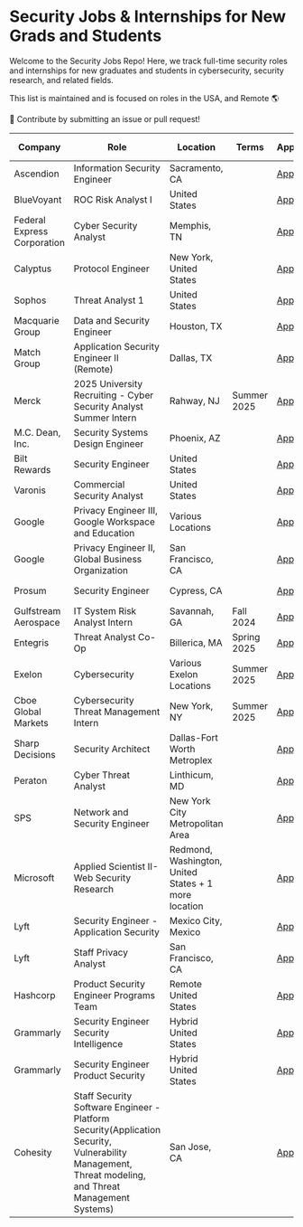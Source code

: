 # Security Jobs & Internships for New Grads and Students

Welcome to the Security Jobs Repo! Here, we track full-time security roles and internships for new graduates and students in cybersecurity, security research, and related fields.

This list is maintained and is focused on roles in the USA, and Remote 🌎

💼 Contribute by submitting an issue or pull request!

| Company                              | Role                                     | Location          | Terms           | Application/Link   | Date Posted |
|--------------------------------------|------------------------------------------|-------------------|-----------------|-------------------|-------------|
| Ascendion| Information Security Engineer  | Sacramento, CA |   | [Apply](https://ascendion.com/join-us/careers/career-detail/?post=330554&refid=col_linkedin) | Sep 11   |
| BlueVoyant| ROC Risk Analyst I | United States |   | [Apply](https://www.linkedin.com/jobs/view/4023632894) | Sep 11   |
| Federal Express Corporation| Cyber Security Analyst | Memphis, TN  |   | [Apply](https://careers.fedex.com/cyber-security-analyst/job/P25-139269-2?utm_domicile=unspecified&utm_persona=unspecified&utm_trackedsource=srm_linkedin_jb&utm_subco=FECNA) | Sep 11   |
| Calyptus| Protocol Engineer | New York, United States  |   | [Apply](https://www.linkedin.com/jobs/view/4023600966) | Sep 11   |
| Sophos| Threat Analyst 1 | United States  |   | [Apply](https://www.linkedin.com/jobs/view/4022125636) | Sep 10     |
| Macquarie Group| Data and Security Engineer | Houston, TX  |   | [Apply](https://recruitment.macquarie.com/en_US/careers/JobDetail?jobId=12205&source=LinkedIn.com#) | Sep 10     |
| Match Group| Application Security Engineer II (Remote) | Dallas, TX |   | [Apply](https://jobs.lever.co/matchgroup/50c35abf-d73b-4fde-9a45-e6bf74d40e71/apply)        | Sep 10     |
| Merck| 2025 University Recruiting - Cyber Security Analyst Summer Intern  | Rahway, NJ | Summer 2025   | [Apply](https://jobs.merck.com/us/en/job/MERCUSR305641ENUS/2025-University-Recruiting-Cyber-Security-Analyst-Summer-Intern?utm_source=linkedin&utm_medium=phenom-feeds)        | Sep 10     |
| M.C. Dean, Inc.| Security Systems Design Engineer | Phoenix, AZ |    | [Apply](https://phg.tbe.taleo.net/phg04/ats/careers/v2/viewRequisition?org=MCDEAN&source=LinkedIn&rid=12200&cws=62&src=LinkedIn&gns=LinkedIn)        |      |
| Bilt Rewards| Security Engineer| United States |    | [Apply](https://job-boards.greenhouse.io/biltrewards/jobs/5143491004?gh_src=534d41e54us)        |      |
| Varonis| Commercial Security Analyst| United States |    | [Apply](https://careers.varonis.com/careers?p=job%2FoKYlufwh%2Fapply&jvs=LinkedInLimited&jvk=Apply&jvi=oKYlufwh,Apply&j=oKYlufwh&__jvst=Job%20Board&__jvsd=LinkedInLimited&nl=1)        | Sep 07     |
| Google| Privacy Engineer III, Google Workspace and Education | Various Locations |    | [Apply](https://www.google.com/about/careers/applications/u/4/jobs/results/143492436276978374-privacy-engineer-iii-google-workspace-and-education?q=privacy%20engineer)        | Sep 06      |
| Google| Privacy Engineer II, Global Business Organization | San Francisco, CA |    | [Apply](https://www.google.com/about/careers/applications/jobs/results/134922379062059718-privacy-engineer-ii/?src=Online/LinkedIn/linkedin_us&utm_source=linkedin&utm_medium=jobposting&utm_campaign=contract)        | Sep 06      |
| Prosum| Security Engineer | Cypress, CA |    | [Apply](https://www.linkedin.com/jobs/view/4017397272/?alternateChannel=search&refId=vkTdYHGKuLqMNndWZGRx%2Fg%3D%3D&trackingId=jb3FzXfgXl%2B3y53g%2BkA8lA%3D%3D)        | Sep 06      |
| Gulfstream Aerospace| IT System Risk Analyst Intern | Savannah, GA |  Fall 2024    | [Apply](https://careers.gulfstream.com/job/Savannah-Fall-2024-IT-System-Risk-Analyst-Intern-GA-31401/1210582000/)        | Sep 06      |
| Entegris| Threat Analyst Co-Op | Billerica, MA |  Spring 2025    | [Apply](https://entegris.wd1.myworkdayjobs.com/EntegrisCareers/job/Billerica-MA/Threat-Analyst-Co-Op_REQ-7119?mode=job&iis=JobBoard&iisn=LinkedIn)        | Sep 06      |
| Exelon| Cybersecurity | Various Exelon Locations |  Summer 2025    | [Apply](https://jobs.exeloncorp.com/jobs/14890481-2025-summer-internship-cyber-security-various-exelon-locations)        | Sep 06      |
| Cboe Global Markets| Cybersecurity Threat Management Intern | New York, NY     |  Summer 2025    | [Apply](https://careers.cboe.com/us/en/job/CBJCGMUSR3687EXTERNALENUS/Cybersecurity-Threat-Management-Intern?utm_source=linkedin&utm_medium=phenom-feeds)        | Sep 06      |
| Sharp Decisions| Security Architect | Dallas-Fort Worth Metroplex     |      | [Apply](https://www.linkedin.com/jobs/view/4018414774)        | Sep 06      |
| Peraton| Cyber Threat Analyst | Linthicum, MD     |      | [Apply](https://careers.peraton.com/jobs/cyber-threat-analyst-linthicum-maryland-149994-jobs?iis=Job%2BBoard&iisn=LinkedIn)        | Sep 06      |
| SPS| Network and Security Engineer | New York City Metropolitan Area     |      | [Apply](https://job-boards.greenhouse.io/spsnorthamerica/jobs/4095440008)        | Sep 06      |
| Microsoft| Applied Scientist II- Web Security Research | Redmond, Washington, United States + 1 more location     |      | [Apply](https://jobs.careers.microsoft.com/global/en/job/1764202/Applied-Scientist-II--Web-Security-Research)        | Sep 04      |
| Lyft| Security Engineer - Application Security | Mexico City, Mexico     |      | [Apply](https://app.careerpuck.com/job-board/lyft/job/7505582002?gh_jid=7505582002)        |       |
| Lyft| Staff Privacy Analyst | San Francisco, CA  |      | [Apply](https://app.careerpuck.com/job-board/lyft/job/7100473002?gh_jid=7100473002)        |       |
| Hashcorp| Product Security Engineer Programs Team | Remote United States     |      | [Apply](https://www.hashicorp.com/career/6001526?gh_src=e263d6a71)        | Sep 06      |
| Grammarly| Security Engineer Security Intelligence | Hybrid United States     |      | [Apply](https://www.grammarly.com/jobs/engineering/security-engineer-security-intelligence?gh_jid=6208831)        |
| Grammarly| Security Engineer Product Security | Hybrid United States     |      | [Apply](https://www.grammarly.com/jobs/engineering/security-engineer-product-security?gh_jid=5669722)        |
| Cohesity| Staff Security Software Engineer - Platform Security(Application Security, Vulnerability Management, Threat modeling, and Threat Management Systems) | San Jose, CA |      | [Apply](https://www.linkedin.com/jobs/view/4009698415/?alternateChannel=search&refId=fv0Hnd6mt5dud4VoCtWq0Q%3D%3D&trackingId=7BmjKJlF7t7LxWGczZ0FUA%3D%3D)       |

